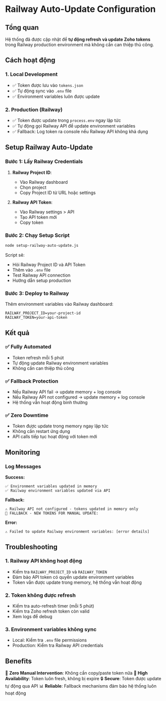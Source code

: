 # Railway Auto-Update Configuration

## Tổng quan

Hệ thống đã được cập nhật để **tự động refresh và update Zoho tokens** trong Railway production environment mà không cần can thiệp thủ công.

## Cách hoạt động

### 1. **Local Development**
- ✅ Token được lưu vào `tokens.json`
- ✅ Tự động sync vào `.env` file
- ✅ Environment variables luôn được update

### 2. **Production (Railway)**
- ✅ Token được update trong `process.env` ngay lập tức
- ✅ Tự động gọi Railway API để update environment variables
- ✅ Fallback: Log token ra console nếu Railway API không khả dụng

## Setup Railway Auto-Update

### Bước 1: Lấy Railway Credentials

1. **Railway Project ID**:
   - Vào Railway dashboard
   - Chọn project
   - Copy Project ID từ URL hoặc settings

2. **Railway API Token**:
   - Vào Railway settings > API
   - Tạo API token mới
   - Copy token

### Bước 2: Chạy Setup Script

```bash
node setup-railway-auto-update.js
```

Script sẽ:
- Hỏi Railway Project ID và API Token
- Thêm vào `.env` file
- Test Railway API connection
- Hướng dẫn setup production

### Bước 3: Deploy to Railway

Thêm environment variables vào Railway dashboard:
```
RAILWAY_PROJECT_ID=your-project-id
RAILWAY_TOKEN=your-api-token
```

## Kết quả

### ✅ **Fully Automated**
- Token refresh mỗi 5 phút
- Tự động update Railway environment variables
- Không cần can thiệp thủ công

### ✅ **Fallback Protection**
- Nếu Railway API fail → update memory + log console
- Nếu Railway API not configured → update memory + log console
- Hệ thống vẫn hoạt động bình thường

### ✅ **Zero Downtime**
- Token được update trong memory ngay lập tức
- Không cần restart ứng dụng
- API calls tiếp tục hoạt động với token mới

## Monitoring

### Log Messages

**Success:**
```
✅ Environment variables updated in memory
✅ Railway environment variables updated via API
```

**Fallback:**
```
⚠️ Railway API not configured - tokens updated in memory only
🔄 FALLBACK - NEW TOKENS FOR MANUAL UPDATE:
```

**Error:**
```
⚠️ Failed to update Railway environment variables: [error details]
```

## Troubleshooting

### 1. Railway API không hoạt động
- Kiểm tra `RAILWAY_PROJECT_ID` và `RAILWAY_TOKEN`
- Đảm bảo API token có quyền update environment variables
- Token vẫn được update trong memory, hệ thống vẫn hoạt động

### 2. Token không được refresh
- Kiểm tra auto-refresh timer (mỗi 5 phút)
- Kiểm tra Zoho refresh token còn valid
- Xem logs để debug

### 3. Environment variables không sync
- Local: Kiểm tra `.env` file permissions
- Production: Kiểm tra Railway API credentials

## Benefits

🎯 **Zero Manual Intervention**: Không cần copy/paste token nữa
🚀 **High Availability**: Token luôn fresh, không bị expire
🔒 **Secure**: Token được update tự động qua API
📊 **Reliable**: Fallback mechanisms đảm bảo hệ thống luôn hoạt động
